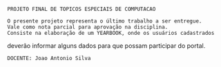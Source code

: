 	PROJETO FINAL DE TOPICOS ESPECIAIS DE COMPUTACAO

	O presente projeto representa o último trabalho a ser entregue.
	Vale como nota parcial para aprovação na disciplina.
	Consiste na elaboração de um YEARBOOK, onde os usuários cadastrados
deverão informar alguns dados para que possam participar do portal.

	DOCENTE: Joao Antonio Silva
